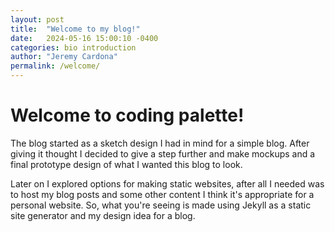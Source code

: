 ```yaml
---
layout: post
title:  "Welcome to my blog!"
date:   2024-05-16 15:00:10 -0400
categories: bio introduction
author: "Jeremy Cardona"
permalink: /welcome/
---
```


# Welcome to coding palette!

The blog started as a sketch design I had in mind for a simple blog. After giving it thought I decided to give a step further and make mockups and a final prototype design of what I wanted this blog to look.  
  
Later on I explored options for making static websites, after all I needed was to host my blog posts and some other content I think it's appropriate for a personal website. So, what you're seeing is made using Jekyll as a static site generator and my design idea for a blog.
